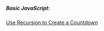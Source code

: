 ##### Basic JavaScript:

[Use Recursion to Create a Countdown]("solutions/use-recursion-to-create-a-countdown.js")
